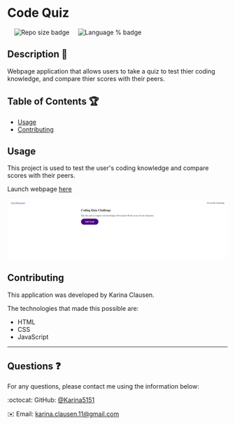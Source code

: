 # Code Quiz
 &nbsp;&nbsp;&nbsp;&nbsp;![Repo size badge](https://img.shields.io/github/repo-size/Karina5151/Code-Quiz?color=success) &nbsp;&nbsp;&nbsp;&nbsp;![Language % badge](https://img.shields.io/github/languages/top/Karina5151/Code-Quiz) &nbsp;&nbsp;&nbsp;&nbsp;

## Description :memo: 
  Webpage application that allows users to take a quiz to test thier coding knowledge, and compare thier scores with their peers.


## Table of Contents :trophy: 
* [Usage](#usage)
* [Contributing](#contributing)
  
  
  
## Usage
This project is used to test the user's coding knowledge and compare scores with their peers.

Launch webpage [here](https://karina5151.github.io/Code-Quiz/)

![Code Quiz Screenshot](./assets/images/code_quiz-screenshot.png)
  
  
## Contributing
This application was developed by Karina Clausen.

The technologies that made this possible are:
* HTML
* CSS
* JavaScript

  
  
  
  
 ---

## Questions :question:

For any questions, please contact me using the information below:

:octocat: GitHub: [@Karina5151](https://github.com/Karina5151)

:envelope: Email: karina.clausen.11@gmail.com
